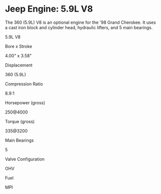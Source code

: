 # Jeep Engine: 5.9L V8

The 360 (5.9L) V8 is an optional engine for the \'98 Grand Cherokee. It uses a cast iron block and cylinder head, hydraulic lifters, and 5 main bearings.

5.9L V8

Bore x Stroke

4.00\" x 3.58\"

Displacement

360 (5.9L)

Compression Ratio

8.9:1

Horsepower (gross)

250@4000

Torque (gross)

335@3200

Main Bearings

5

Valve Configuration

OHV

Fuel

MPI
